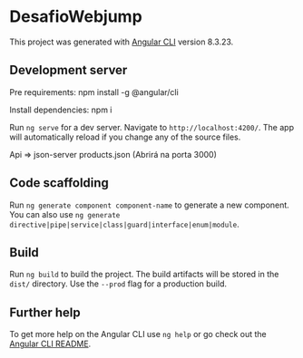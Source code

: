 # DesafioWebjump

This project was generated with [Angular CLI](https://github.com/angular/angular-cli) version 8.3.23.

## Development server

Pre requirements: npm install -g @angular/cli

Install dependencies: npm i

Run `ng serve` for a dev server. Navigate to `http://localhost:4200/`. The app will automatically reload if you change any of the source files.

Api => json-server products.json (Abrirá na porta 3000)

## Code scaffolding

Run `ng generate component component-name` to generate a new component. You can also use `ng generate directive|pipe|service|class|guard|interface|enum|module`.

## Build

Run `ng build` to build the project. The build artifacts will be stored in the `dist/` directory. Use the `--prod` flag for a production build.

## Further help

To get more help on the Angular CLI use `ng help` or go check out the [Angular CLI README](https://github.com/angular/angular-cli/blob/master/README.md).
